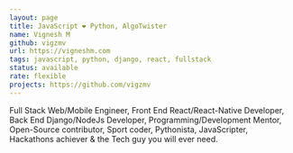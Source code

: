 ```yaml
---
layout: page
title: JavaScript ❤ Python, AlgoTwister
name: Vignesh M
github: vigzmv
url: https://vigneshm.com
tags: javascript, python, django, react, fullstack
status: available
rate: flexible
projects: https://github.com/vigzmv
---
```


Full Stack Web/Mobile Engineer, Front End React/React-Native Developer, Back End Django/NodeJs Developer, Programming/Development Mentor, Open-Source contributor, Sport coder, Pythonista, JavaScripter, Hackathons achiever & the Tech guy you will ever need.
